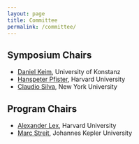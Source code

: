 ```yaml
---
layout: page
title: Committee
permalink: /committee/
---
```


## Symposium Chairs

- <a href="http://www.vis.uni-konstanz.de/mitglieder/keim/">Daniel Keim</a>, University of Konstanz
- <a href="http://www.seas.harvard.edu/directory/pfister">Hanspeter Pfister</a>, Harvard University
- <a href="http://vgc.poly.edu/~csilva/">Claudio Silva</a>, New York University

## Program Chairs
- [Alexander Lex](http://alexander-lex.com), Harvard University
- [Marc Streit](http://marc-streit.com), Johannes Kepler University


